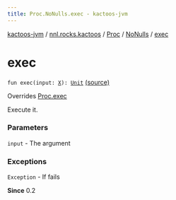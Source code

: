 ```yaml
---
title: Proc.NoNulls.exec - kactoos-jvm
---
```


[kactoos-jvm](../../../index.html) / [nnl.rocks.kactoos](../../index.html) / [Proc](../index.html) / [NoNulls](index.html) / [exec](./exec.html)

# exec

`fun exec(input: `[`X`](index.html#X)`): `[`Unit`](https://kotlinlang.org/api/latest/jvm/stdlib/kotlin/-unit/index.html) [(source)](https://github.com/neonailol/kactoos/blob/master/kactoos-jvm/src/main/kotlin/nnl/rocks/kactoos/Proc.kt#L32)

Overrides [Proc.exec](../exec.html)

Execute it.

### Parameters

`input` - The argument

### Exceptions

`Exception` - If fails

**Since**
0.2

